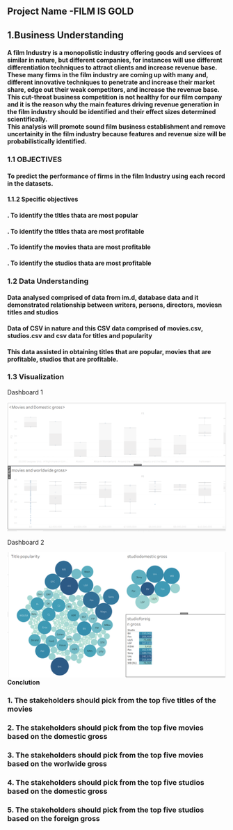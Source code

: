 <h2><b>Project Name -FILM IS GOLD</b></b></h2>
<h2> 1.Business Understanding</h2>
<h4> A film Industry is a monopolistic industry offering goods and services of similar in nature, but different companies, for instances will use different differentiation techniques to attract clients and increase revenue base. These many firms in the film industry are coming up with many and, different innovative techniques to penetrate and increase their market share, edge out their weak competitors, and increase the revenue base. This  cut-throat business competition is not healthy for our film company and it is the reason why the main features driving revenue generation in the film industry should be identified and their effect sizes determined scientifically.<br> This analysis will promote sound film business establishment and remove uncertainity in the film industry because features and revenue size will be probabilistically identified.</h4>
<h3> 1.1 OBJECTIVES </h3>
<h4> To predict the performance of firms in the film Industry using each record in the datasets.</h4>
<h4> 1.1.2 Specific objectives </h4>
<h4> . To identify the tltles thata are most popular </h4>
<h4> . To identify the tltles thata are most profitable</h4>
<h4> . To identify the movies thata are most profitable</h4>
<h4> . To identify the studios thata are most profitable </h4>
<h3>1.2 Data Understanding</h3>
<h4> Data analysed comprised of data from im.d, database data and it demonstrated relationship between writers, persons, directors, moviesn titles and studios</h4>
<h4> Data of CSV in nature and this CSV data comprised of movies.csv, studios.csv and csv data for titles and popularity</h4>
<h4> This data assisted in obtaining titles that are popular, movies that are profitable, studios that are profitable.</h4>
<h3><b>1.3 Visualization</b></h3>
<p>Dashboard 1</p>
<img src="FILES/bord.PNG">
<p>Dashboard 2</p>
<img src="FILES/bord2.PNG"

<h2><b>Conclution</b></h2>

<h3> 1. The stakeholders should pick from the top five titles of the movies</h3>
<h3> 2. The stakeholders should pick from the top five movies based on the domestic gross</h3>
<h3> 3. The stakeholders should pick from the top five movies based on the worlwide gross </h3>
<h3> 4. The stakeholders should pick from the top five studios based on the domestic gross</h3>
<h3> 5. The stakeholders should pick from the top five studios based on the foreign gross</h3>
